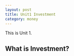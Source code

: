 ```yaml
---
layout: post
title: Unit1 Investment
category: money
---
```


This is Unit 1.

## What is Investment?